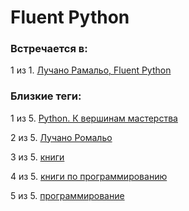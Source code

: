 # Fluent Python

### Встречается в:

1 из 1. [Лучано Рамальо, Fluent Python](../Книги/Программирование/Лучано%20Рамальо%20-%20Fluent%20Python.md)


### Близкие теги:

1 из 5. [Python. К вершинам мастерства](../__tags/python._k_vershinam_masterstva.md)

2 из 5. [Лучано Ромальо](../__tags/luchano_romalo.md)

3 из 5. [книги](../__tags/knigi.md)

4 из 5. [книги по программированию](../__tags/knigi_po_programmirovaniy.md)

5 из 5. [программирование](../__tags/programmirovanie.md)

